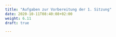 ```yaml
---
title: "Aufgaben zur Vorbereitung der 1. Sitzung"
date: 2020-10-11T08:40:08+02:00
weight: 6.11
draft: true

---
```


